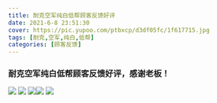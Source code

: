 ```yaml
---
title: 耐克空军纯白低帮顾客反馈好评
date: 2021-6-8 23:51:30
cover: https://pic.yupoo.com/ptbxcp/d3df05fc/1f617715.jpg
tags: [耐克,空军,纯白,低帮]
categories: [顾客反馈]
---
```


###  耐克空军纯白低帮顾客反馈好评，感谢老板！
![](https://pic.yupoo.com/ptbxcp/3d1b6f16/78cb5205.jpg)
![](https://pic.yupoo.com/ptbxcp/e3c3e2b4/fe613508.jpg)
![](https://pic.yupoo.com/ptbxcp/8ee40a38/a979274f.jpg)![](https://pic.yupoo.com/ptbxcp/d3df05fc/1f617715.jpg)
![](https://pic.yupoo.com/ptbxcp/1faee0fd/e4d91764.jpg)
